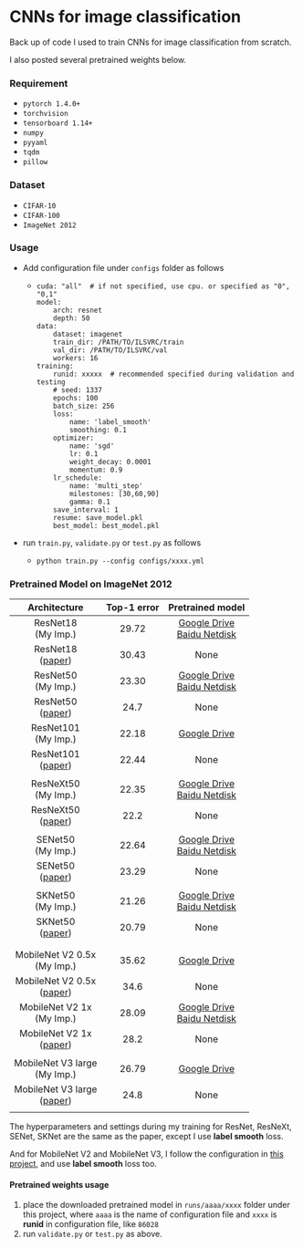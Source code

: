 # CNNs for image classification
Back up of code I used to train CNNs for image classification from scratch.

I also posted several pretrained weights below.

### Requirement
- `pytorch 1.4.0+`
- `torchvision`
- `tensorboard 1.14+`
- `numpy`
- `pyyaml`
- `tqdm`
- `pillow`

### Dataset
- `CIFAR-10`
- `CIFAR-100`
- `ImageNet 2012`

### Usage
- Add configuration file under `configs` folder as follows
  - ```
    cuda: "all"  # if not specified, use cpu. or specified as "0", "0,1"
    model:
        arch: resnet
        depth: 50
    data:
        dataset: imagenet
        train_dir: /PATH/TO/ILSVRC/train
        val_dir: /PATH/TO/ILSVRC/val
        workers: 16
    training:
        runid: xxxxx  # recommended specified during validation and testing
        # seed: 1337
        epochs: 100
        batch_size: 256
        loss:
            name: 'label_smooth'
            smoothing: 0.1
        optimizer:
            name: 'sgd'
            lr: 0.1
            weight_decay: 0.0001
            momentum: 0.9
        lr_schedule:
            name: 'multi_step'
            milestones: [30,60,90]
            gamma: 0.1
        save_interval: 1
        resume: save_model.pkl
        best_model: best_model.pkl
    ```
- run `train.py`, `validate.py` or `test.py` as follows
  - ```shell script
    python train.py --config configs/xxxx.yml
    ``` 
    
### Pretrained Model on ImageNet 2012

| Architecture | Top-1 error | Pretrained model|
| :----: | :----: | :----: |
| ResNet18 <br> (My Imp.)| 29.72 | [Google Drive](https://drive.google.com/open?id=1Sw9TUBtgRQDLNxpJupMnv6FTtOKgnlxI) <br>[Baidu Netdisk](https://pan.baidu.com/s/1fPsWBkb_Lh_bniYmt7DL-w) |
| ResNet18 <br> ([paper](https://arxiv.org/abs/1512.03385))| 30.43 | None |
| ResNet50 <br> (My Imp.)| 23.30 | [Google Drive](https://drive.google.com/open?id=1XreMz36IpUiEDsJtyU7t_QPKOs4JTB_C) <br>[Baidu Netdisk](https://pan.baidu.com/s/197FBBOgYPc1oxEsDkeo4Rg) |
| ResNet50 <br> ([paper](https://arxiv.org/abs/1512.03385))| 24.7 | None |
| ResNet101 <br> (My Imp.)| 22.18 | [Google Drive](https://drive.google.com/open?id=1Vrfl-Z590jGcFIn1-7Cz9lfgqD1sJ1hm) |
| ResNet101 <br> ([paper](https://arxiv.org/abs/1512.03385))| 22.44 | None |
||
| ResNeXt50 <br> (My Imp.) | 22.35 | [Google Drive](https://drive.google.com/open?id=1lI8Hi-XvJ42aBastq6FI3DhKU2sK92FH) <br>[Baidu Netdisk](https://pan.baidu.com/s/1t3gkJjPxfRFWWuE_C4U5rw) |
| ResNeXt50 <br> ([paper](https://arxiv.org/abs/1611.05431)) | 22.2 | None |
||
| SENet50 <br> (My Imp.) | 22.64 | [Google Drive](https://drive.google.com/open?id=1Oyyhb43Y2kbGjT1EEgal-cm8fYQAemuj) <br>[Baidu Netdisk](https://pan.baidu.com/s/1tyfin8SqftpmzYhMvU2wxw) |
| SENet50 <br> ([paper](https://arxiv.org/abs/1709.01507)) | 23.29 | None |
||
| SKNet50 <br> (My Imp.) | 21.26 | [Google Drive](https://drive.google.com/open?id=1h6NIwSemMrFDk4DWT7-Zdm9kolHljyZU) <br>[Baidu Netdisk](https://pan.baidu.com/s/1XTuMDqFuzljxmlfC2TKTyg) |
| SKNet50 <br> ([paper](https://arxiv.org/abs/1903.06586)) | 20.79 | None |
||
||
| MobileNet V2 0.5x <br> (My Imp.) | 35.62 | [Google Drive](https://drive.google.com/open?id=1Ve2EuZPOZIEPZulQaNXHQb0Xl6trcSby) |
| MobileNet V2 0.5x <br> ([paper](https://arxiv.org/abs/1801.04381)) | 34.6 | None |
| MobileNet V2 1x <br> (My Imp.) | 28.09 | [Google Drive](https://drive.google.com/open?id=18HMPfrhdFO2PRHVrm8PMZFDNJZ1QeMKB) <br>[Baidu Netdisk](https://pan.baidu.com/s/1yKD_2IEuEw8cZ9N4gkg6UA) |
| MobileNet V2 1x <br> ([paper](https://arxiv.org/abs/1801.04381)) | 28.2 | None |
||
| MobileNet V3 large <br> (My Imp.) | 26.79 | [Google Drive](https://drive.google.com/file/d/1-bPoxyg9FEczBXjoJZJZiPmYAdOm2iQs) |
| MobileNet V3 large <br> ([paper](https://arxiv.org/abs/1905.02244)) | 24.8 | None |
||

The hyperparameters and settings during my training for ResNet, ResNeXt, SENet, SKNet are the same as the paper, except I use **label smooth** loss.

And for MobileNet V2 and MobileNet V3, I follow the configuration in [this project](https://github.com/d-li14/mobilenetv2.pytorch#training), and use **label smooth** loss too.


#### Pretrained weights usage
1. place the downloaded pretrained model in `runs/aaaa/xxxx` folder under this project, 
where `aaaa` is the name of configuration file and `xxxx` is **runid** in configuration file, like `86028`
2. run `validate.py` or `test.py` as above.

